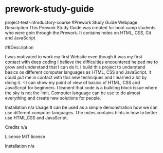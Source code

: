 # prework-study-guide
project-test-introductory-course
#Prework Study Guide Webpage
Description
This Prework Study Guide was created for boot camp students who were goin through the Prework. It contains notes on HTML, CSS, Git and JavaScript.

##Description

I was motivated to work my first Website even though it was my first contact with deep coding I believe the difficulties encountered helped me to grow and understand that I can do it. I build this project to understand basics os different computer languages as HTML, CSS and JavaScript. It could put me in contact with this new techniques and I learned a lot by doing it. -It can show my point of view of basics of HTML, CSS and JavaScript for beginners. I leanerd that code is a building block issue where the sky is not the limit. Computer language can be use to do almost everything and create new solutions for people.

Installation
n/a
Usage
It can be used as a simple demonstration how we can use different computer languages. The notes contains hints in how to better use HTML,CSS and JavaScript.

Credits
n/a

License
MIT license

Installation
n/a

